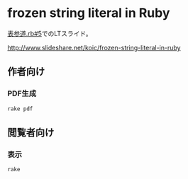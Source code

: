 # frozen string literal in Ruby

[表参道.rb#5](http://omotesandorb.connpass.com/event/20289/)でのLTスライド。

http://www.slideshare.net/koic/frozen-string-literal-in-ruby

## 作者向け

### PDF生成

```sh
rake pdf
```

## 閲覧者向け

### 表示

```sh
rake
```
